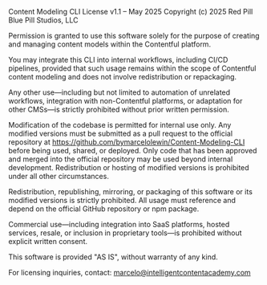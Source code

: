 Content Modeling CLI License v1.1 – May 2025
Copyright (c) 2025 Red Pill Blue Pill Studios, LLC

Permission is granted to use this software solely for the purpose of creating and managing content models within the Contentful platform.

You may integrate this CLI into internal workflows, including CI/CD pipelines, provided that such usage remains within the scope of Contentful content modeling and does not involve redistribution or repackaging.

Any other use—including but not limited to automation of unrelated workflows, integration with non-Contentful platforms, or adaptation for other CMSs—is strictly prohibited without prior written permission.

Modification of the codebase is permitted for internal use only. Any modified versions must be submitted as a pull request to the official repository at https://github.com/bymarcelolewin/Content-Modeling-CLI before being used, shared, or deployed. Only code that has been approved and merged into the official repository may be used beyond internal development. Redistribution or hosting of modified versions is prohibited under all other circumstances.

Redistribution, republishing, mirroring, or packaging of this software or its modified versions is strictly prohibited. All usage must reference and depend on the official GitHub repository or npm package.

Commercial use—including integration into SaaS platforms, hosted services, resale, or inclusion in proprietary tools—is prohibited without explicit written consent.

This software is provided "AS IS", without warranty of any kind.

For licensing inquiries, contact: marcelo@intelligentcontentacademy.com